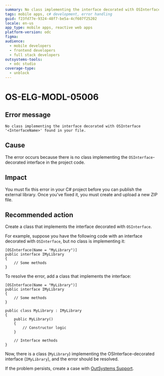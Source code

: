 ```yaml
---
summary: No class implementing the interface decorated with OSInterface '<InterfaceName>' found in your file.
tags: mobile apps, c# development, error handling
guid: f23fd77e-9324-48f7-be5a-4cf607f25202
locale: en-us
app_type: mobile apps, reactive web apps
platform-version: odc
figma:
audience:
  - mobile developers
  - frontend developers
  - full stack developers
outsystems-tools:
  - odc studio
coverage-type:
  - unblock
---
```


# OS-ELG-MODL-05006

## Error message

`No class implementing the interface decorated with OSInterface '<InterfaceName>' found in your file.`

## Cause

The error occurs because there is no class implementing the `OSInterface`-decorated interface in the project code.

## Impact

You must fix this error in your C# project before you can publish the external library. Once you've fixed it, you must create and upload a new ZIP file.

## Recommended action

Create a class that implements the interface decorated with `OSInterface`.

For example, suppose you have the following code with an interface decorated with `OSInterface`, but no class is implementing it:

    [OSInterface(Name = "MyLibrary")]
    public interface IMyLibrary
    {
        // Some methods
    }

To resolve the error, add a class that implements the interface:

    [OSInterface(Name = "MyLibrary")]
    public interface IMyLibrary
    {
        // Some methods
    }

    public class MyLibrary : IMyLibrary
    {
        public MyLibrary()
        {
            // Constructor logic
        }

        // Interface methods
    }

Now, there is a class (`MyLibrary`) implementing the OSInterface-decorated interface (`IMyLibrary`), and the error should be resolved.

If the problem persists, create a case with [OutSystems Support](https://www.outsystems.com/support/portal/open-support-case?ErrorCode=OS-ELG-MODL-05006).
